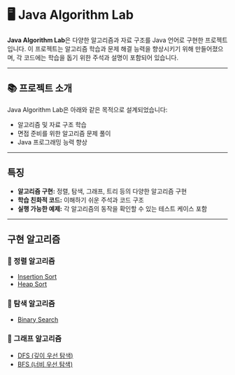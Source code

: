 

# 🖥️ Java Algorithm Lab

**Java Algorithm Lab**은 다양한 알고리즘과 자료 구조를 Java 언어로 구현한 프로젝트입니다. 
이 프로젝트는 알고리즘 학습과 문제 해결 능력을 향상시키기 위해 만들어졌으며, 
각 코드에는 학습을 돕기 위한 주석과 설명이 포함되어 있습니다.


---

## 📚 프로젝트 소개

Java Algorithm Lab은 아래와 같은 목적으로 설계되었습니다:

- 알고리즘 및 자료 구조 학습
- 면접 준비를 위한 알고리즘 문제 풀이
- Java 프로그래밍 능력 향상

---

## 특징

- **알고리즘 구현:** 정렬, 탐색, 그래프, 트리 등의 다양한 알고리즘 구현
- **학습 친화적 코드:** 이해하기 쉬운 주석과 코드 구조
- **실행 가능한 예제:** 각 알고리즘의 동작을 확인할 수 있는 테스트 케이스 포함

---

## 구현 알고리즘

### 📌 정렬 알고리즘
- [Insertion Sort](정렬알고리즘/InsertionSort.java)
- [Heap Sort](정렬알고리즘/HeapSort.java)

### 📌 탐색 알고리즘
- [Binary Search](탐색알고리즘/BinarySearchProblem.java)

### 📌 그래프 알고리즘
- [DFS (깊이 우선 탐색)](그래프알고리즘/dfs/DfsSearch.java)
- [BFS (너비 우선 탐색)](그래프알고리즘/bfs/BfsSearch.java)


